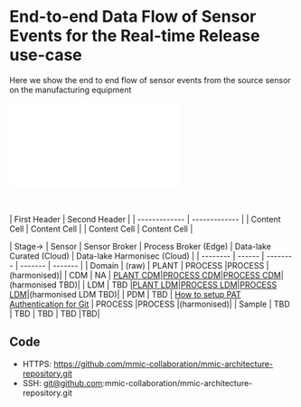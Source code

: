# End-to-end Data Flow of Sensor Events for the Real-time Release use-case

Here we show the end to end flow of sensor events from the source sensor on the manufacturing equipment 

  ![archi collab config](images/realtime-release-e2e-dataflow.md "End-to-end sensor data flow")

  <br>
  <br>
| First Header  | Second Header |
| ------------- | ------------- |
| Content Cell  | Content Cell  |
| Content Cell  | Content Cell  |
  <br>

| Stage->   | Sensor | Sensor Broker | Process Broker (Edge) | Data-lake Curated (Cloud) | Data-lake Harmonisec (Cloud) |
| --------  | ------ | -------- | ------- | ------- |
| Domain    | (raw)  | PLANT  | PROCESS    |PROCESS   |(harmonised)|
| CDM       | NA     | [PLANT CDM](https://github.com/mmic-collaboration/plant-domain-model)|[PROCESS CDM](https://github.com/mmic-collaboration/process-domain-model)|[PROCESS CDM](https://github.com/mmic-collaboration/process-domain-model)|(harmonised TBD)|
| LDM       | TBD    |[PLANT LDM](https://github.com/mmic-collaboration/plant-domain-model/blob/development/model/Graphics/PLANT-Domain-LDM.png)|[PROCESS LDM](https://github.com/mmic-collaboration/process-domain-model/blob/development/model/Graphics/PROCESS-Domain-LDM.png)|[PROCESS LDM](https://github.com/mmic-collaboration/process-domain-model/blob/development/model/Graphics/PROCESS-Domain-LDM.png)|(harmonised LDM TBD)|
| PDM       | TBD    | [How to setup PAT Authentication for Git](how-to-setup-pat-authentication-for-git.md)  | PROCESS    |PROCESS   |(harmonised)|
| Sample    | TBD    | TBD  | TBD    | TBD   |TBD|


## Code
 - HTTPS: https://github.com/mmic-collaboration/mmic-architecture-repository.git
 - SSH: git@github.com:mmic-collaboration/mmic-architecture-repository.git
